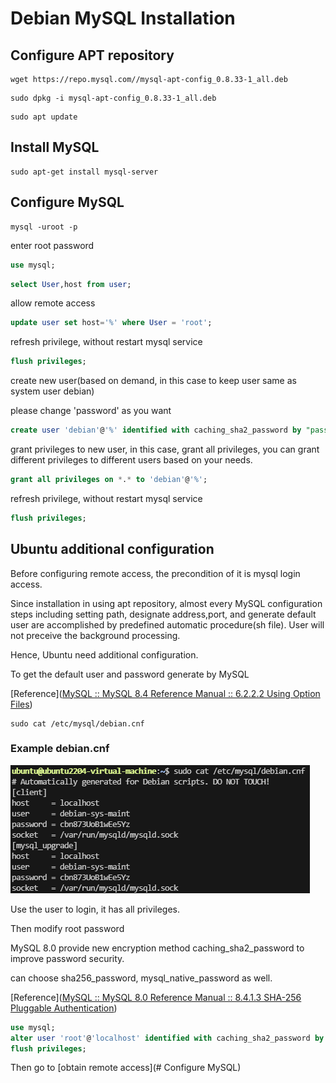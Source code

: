 # Debian MySQL Installation

## Configure APT repository

```shell
wget https://repo.mysql.com//mysql-apt-config_0.8.33-1_all.deb
```

```shell
sudo dpkg -i mysql-apt-config_0.8.33-1_all.deb
```

```shell
sudo apt update
```

## Install MySQL

```shell
sudo apt-get install mysql-server
```

## Configure MySQL

```shell
mysql -uroot -p
```

enter root password

```sql
use mysql;
```

```sql
select User,host from user;
```

allow remote access

```sql
update user set host='%' where User = 'root';
```

refresh privilege, without restart mysql service

```sql
flush privileges;
```

create new user(based on demand, in this case to keep user same as system user debian) 

please change 'password' as you want

```sql
create user 'debian'@'%' identified with caching_sha2_password by "password";
```

grant privileges to new user, in this case, grant all privileges, you can grant different privileges to different users based on your needs.

```sql
grant all privileges on *.* to 'debian'@'%';
```

refresh privilege, without restart mysql service

```sql
flush privileges;
```

## Ubuntu additional configuration

Before configuring remote access, the precondition of it is mysql login access.

Since installation in using apt repository, almost every MySQL configuration steps including setting path, designate address,port, and generate default user are accomplished by predefined automatic procedure(sh file). User will not preceive the background processing.

Hence, Ubuntu need additional configuration.

To get the default user and password generate by MySQL

[Reference]([MySQL :: MySQL 8.4 Reference Manual :: 6.2.2.2 Using Option Files](https://dev.mysql.com/doc/refman/8.4/en/option-files.html))

```shell
sudo cat /etc/mysql/debian.cnf
```

### Example debian.cnf

![image-20241217084352853](img/image-20241217084352853.png)

Use the user to login, it has all privileges.

Then modify root password

MySQL 8.0 provide new encryption method caching_sha2_password to improve password security.

can choose sha256_password, mysql_native_password as well. 

[Reference]([MySQL :: MySQL 8.0 Reference Manual :: 8.4.1.3 SHA-256 Pluggable Authentication](https://dev.mysql.com/doc/refman/8.0/en/sha256-pluggable-authentication.html))

```sql
use mysql;
alter user 'root'@'localhost' identified with caching_sha2_password by 'yourpassword';
flush privileges;
```

Then go to [obtain remote access](# Configure MySQL)
